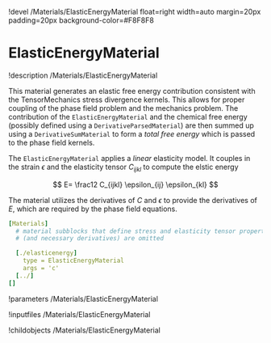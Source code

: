 !devel /Materials/ElasticEnergyMaterial float=right width=auto margin=20px padding=20px background-color=#F8F8F8

# ElasticEnergyMaterial
!description /Materials/ElasticEnergyMaterial

This material generates an elastic free energy contribution consistent with the TensorMechanics stress divergence kernels. This allows for proper coupling of the phase field problem and the mechanics problem. The contribution of the `ElasticEnergyMaterial` and the chemical free energy (possibly defined using a `DerivativeParsedMaterial`) are then summed up using a `DerivativeSumMaterial` to form a _total free energy_ which is passed to the phase field kernels.

The `ElasticEnergyMaterial` applies a _linear_ elasticity model. It couples in the strain $\epsilon$ and the elasticity tensor $C_{ijkl}$ to compute the elstic energy

$$
E= \frac12 C_{ijkl} \epsilon_{ij} \epsilon_{kl}
$$

The material utilizes the derivatives of $C$ and $\epsilon$ to provide the derivatives of $E$, which are required by the phase field equations.

```yaml
[Materials]
  # material subblocks that define stress and elasticity tensor properties
  # (and necessary derivatives) are omitted

  [./elasticenergy]
    type = ElasticEnergyMaterial
    args = 'c'
  [../]
[]
```

!parameters /Materials/ElasticEnergyMaterial

!inputfiles /Materials/ElasticEnergyMaterial

!childobjects /Materials/ElasticEnergyMaterial
